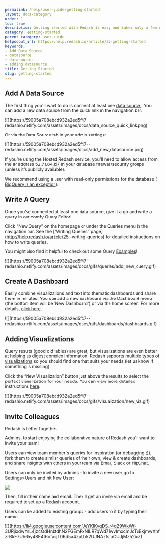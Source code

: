 ```yaml
---
permalink: /help/user-guide/getting-started
layout: docs-category
order: 1
toc: true
description: Getting started with Redash is easy and takes only a few minutes - connect a data source, write a query, add a visualization, create a dashboard and invite your colleagues!
category: getting-started
parent_category: user-guide
helpscout_url: https://help.redash.io/article/32-getting-started
keywords:
- Add Data Source
- datasource
- datasources
- adding datasource
title: Getting Started
slug: getting-started
---
```


## Add A Data Source

The first thing you'll want to do is connect at least one [data source
](http://help.redash.io/article/119-supported-data-sources) . You can add a
new data source from the quick link in the navigation bar:

![](https://59005a708ebdd932a2ed5f47--
redashio.netlify.com/assets/images/docs/data_source_quick_link.png)

Or via the Data Source tab in your admin settings:

![](https://59005a708ebdd932a2ed5f47--
redashio.netlify.com/assets/images/docs/add_new_datasource.png)

If you’re using the Hosted Redash service, you'll need to allow access from
the IP address 52.71.84.157 in your database firewall/security groups (unless
it’s publicly available).

We recommend using a user with read-only permissions for the database (
[BigQuery is an exception](http://help.redash.io/article/124-bigquery-setup)).

## Write A Query

Once you've connected at least one data source, give it a go and write a query
in our comfy Query Editor!

Click “New Query” on the homepage or under the Queries menu in the navigation
bar. See the   [“Writing Queries” page](http://help.redash.io/article/25
-writing-queries) for detailed instructions on how to write queries.

You might also find it helpful to check out some Query
[Examples](http://help.redash.io/category/109-example-queries)!

![](https://59005a708ebdd932a2ed5f47--
redashio.netlify.com/assets/images/docs/gifs/queries/add_new_query.gif)

## Create A Dashboard

Easily combine visualizations and text into thematic dashboards and share them
in minutes. You can add a new dashboard via the Dashboard menu (the bottom
item will be 'New Dashboard') or via the home screen. For more details,
[click here](http://help.redash.io/article/61-creating-a-dashboard).

![](https://59005a708ebdd932a2ed5f47--
redashio.netlify.com/assets/images/docs/gifs/dashboards/dashboards.gif)

## Adding Visualizations

Query results (good old tables) are great, but visualizations are even better
at helping us digest complex information. Redash supports  [multiple types of
visualizations](http://help.redash.io/article/58-visualization-types) so you
should find one that suits your needs (let us know if something is missing).

Click the “New Visualization” button just above the results to select the
perfect visualization for your needs.  You can view more detailed instructions
[here](http://help.redash.io/article/56-creating-a-new-visualization).

![](https://59005a708ebdd932a2ed5f47--
redashio.netlify.com/assets/images/docs/gifs/visualization/new_viz.gif)

## Invite Colleagues

Redash is better together.

Admins, to start enjoying the collaborative nature of Redash you'll want to
invite your team!

Users can view team member's queries for inspiration (or debugging ;)), fork
them to create similar queries of their own, view & create dashboards, and
share insights with others in your team via Email, Slack or HipChat.

Users can only be invited by admins - to invite a new user go to
Settings>Users and hit New User:

![](https://lh4.googleusercontent.com/oI5jelwLl2ke9qFzJyckCmBgKlmAiofRLUdR5uBBxzasGLsC-0-AC7TPvOGUnJZbWCVy3ESioGq4C5-7FDovR5m5tX364RrmA9riJ54rU1rMaMAM10supFsDlOvok0F4Ib2gcunJ)

Then, fill in their name and email. They'll get an invite via email and be
required to set up a Redash account.

Users can be added to existing groups - add users to it by typing their name:

![](https://lh4.googleusercontent.com/JeYKlKvqDS_r4q29WkWf-
3URjixdwYnL4jz4QdHnbtdhN2FGEmPxNILR7qWd71wvImxcmJcTuBkjmwXhfzrBkF7Uh65y48E4t6ofacjT06d5a4zpLb52UJNAzfsfuCUJjMz52ioZ)

